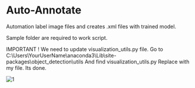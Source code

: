 # Auto-Annotate
Automation label image files and creates .xml files with trained model. 

Sample folder are required to work script.

IMPORTANT ! We need to update visualization_utils.py file.
Go to C:\Users\YourUserName\anaconda3\Lib\site-packages\object_detection\utils
And find visualization_utils.py
Replace with my file.
Its done.


![1](https://user-images.githubusercontent.com/54486031/118178197-56aabe80-b43c-11eb-885b-6873506a5d76.PNG)
